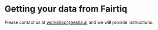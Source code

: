 # Getting your data from Fairtiq

Please contact us at workshop@hestia.ai and we will provide instructions.
